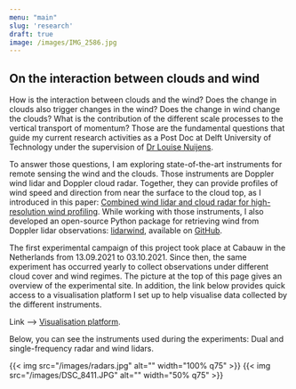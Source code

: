 ```yaml
---
menu: "main"
slug: 'research'
draft: true
image: /images/IMG_2586.jpg
---
```


## On the interaction between clouds and wind


How is the interaction between clouds and the wind? Does the change in clouds also trigger changes in the wind? Does the change in wind change the clouds? What is the contribution of the different scale processes to the vertical transport of momentum? Those are the fundamental questions that guide my current research activities as a Post Doc at Delft University of Technology under the supervision of [Dr Louise Nuijens](http://www.louisenuijens.com/cmtrace.html).

To answer those questions, I am exploring state-of-the-art instruments for remote sensing the wind and the clouds. Those instruments are Doppler wind lidar and Doppler cloud radar. Together, they can provide profiles of wind speed and direction from near the surface to the cloud top, as I introduced in this paper: [Combined wind lidar and cloud radar for high-resolution wind profiling](https://doi.org/10.5194/essd-15-769-2023). While working with those instruments, I also developed an open-source Python package for retrieving wind from Doppler lidar observations: [lidarwind](https://doi.org/10.21105/joss.04852), available on [GitHub](https://github.com/jdiasn/lidarwind). 

The first experimental campaign of this project took place at Cabauw in the Netherlands from 13.09.2021 to 03.10.2021. Since then, the same experiment has occurred yearly to collect observations under different cloud cover and wind regimes. The picture at the top of this page gives an overview of the experimental site. In addition, the link below provides quick access to a visualisation platform I set up to help visualise data collected by the different instruments.

Link --> [Visualisation platform](http://wind-experiment.ceg.tudelft.nl/dataBrowser/dataBrowser4.html?site=CMTRACE&date=2023-06-18&UpperLeft=WC_KNMI_overview&UpperRight=WC_TUD_wind_direction&LowerRight=WC_TUD_wind_speed&LowerLeft=ceilometer).


Below, you can see the instruments used during the experiments: Dual and single-frequency radar and wind lidars.



{{< img src="/images/radars.jpg" alt="" width="100% q75" >}}
{{< img src="/images/DSC_8411.JPG" alt="" width="50% q75" >}}

